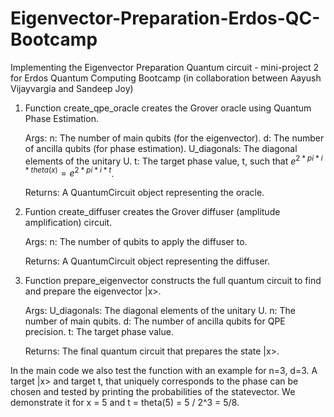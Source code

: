 # Eigenvector-Preparation-Erdos-QC-Bootcamp

Implementing the Eigenvector Preparation Quantum circuit - mini-project 2 for Erdos Quantum Computing Bootcamp (in collaboration between Aayush Vijayvargia and Sandeep Joy)

1. Function create_qpe_oracle creates the Grover oracle using Quantum Phase Estimation.

    Args:
            n: The number of main qubits (for the eigenvector).
            d: The number of ancilla qubits (for phase estimation).
            U_diagonals: The diagonal elements of the unitary U.
            t: The target phase value, t, such that $e^{2*pi*i*theta(x)} = e^{2*pi*i*t}$.
    
    Returns:
            A QuantumCircuit object representing the oracle.


2. Funtion create_diffuser creates the Grover diffuser (amplitude amplification) circuit.

    Args:
            n: The number of qubits to apply the diffuser to.
    
    Returns:
            A QuantumCircuit object representing the diffuser.

3. Function prepare_eigenvector constructs the full quantum circuit to find and prepare the eigenvector |x>.

    Args:
        U_diagonals: The diagonal elements of the unitary U. 
        n: The number of main qubits. 
        d: The number of ancilla qubits for QPE precision. 
        t: The target phase value. 

    Returns:
        The final quantum circuit that prepares the state |x>.

In the main code we also test the function with an example for n=3, d=3. A target |x> and target t, that uniquely corresponds to the phase can be chosen and tested by printing the probabilities of the statevector. We demonstrate it for x = 5 and t = theta(5) = 5 / 2^3 = 5/8.
